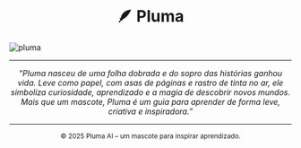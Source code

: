 <h1 align="center">🪶 Pluma</h1>

![pluma](https://github.com/user-attachments/assets/576ab633-f777-4ef6-9ff5-745da143dfb4)

---

<p align="center">
  <i>“Pluma nasceu de uma folha dobrada e do sopro das histórias ganhou vida. Leve como papel, com asas de páginas e rastro de tinta no ar, ele simboliza curiosidade, aprendizado e a magia de descobrir novos mundos. Mais que um mascote, Pluma é um guia para aprender de forma leve, criativa e inspiradora.”</i>
</p>

---

<p align="center">
  <sub>© 2025 Pluma AI – um mascote para inspirar aprendizado.</sub>
</p>
